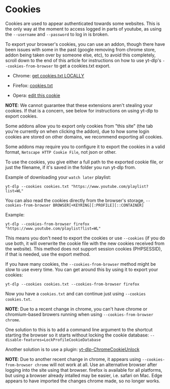 # Cookies

Cookies are used to appear authenticated towards some websites. This is the only way at the moment to access logged in parts of youtube, as using the `--username` and `--password` to log in is broken.

To export your browser's cookies, you can use an addon, though there have been issues with some in the past (google removing from chrome store, addon being taken over by someone else, etc), to avoid this completely, scroll down to the end of this article for instructions on how to use yt-dlp's `--cookies-from-browser` to get a cookies.txt export.

- Chrome: [get cookies.txt LOCALLY](https://chrome.google.com/webstore/detail/get-cookiestxt-locally/cclelndahbckbenkjhflpdbgdldlbecc)
- Firefox: [cookies.txt](https://addons.mozilla.org/en-US/firefox/addon/cookies-txt/)  
    
- Opera: [edit this cookie](https://addons.opera.com/en/extensions/details/edit-this-cookie)

**NOTE**: We cannot guarantee that these extensions aren't stealing your cookies. If that is a concern, see below for instructions on using yt-dlp to export cookies.

Some addons allow you to export only cookies from "this site" (the tab you're currently on when clicking the addon), due to how some login cookies are stored on other domains, we recommend exporting all cookies.

Some addons may require you to configure it to export the cookies in a valid format, `Netscape HTTP Cookie File`, not json or other.

To use the cookies, you give either a full path to the exported cookie file, or just the filename, if it's saved in the folder you run yt-dlp from.

Example of downloading your `watch later` playlist:

```
yt-dlp --cookies cookies.txt "https://www.youtube.com/playlist?list=WL"
```

You can also read the cookies directly from the browser's storage, `--cookies-from-browser BROWSER[+KEYRING][:PROFILE][::CONTAINER]`

Example:

```
yt-dlp --cookies-from-browser firefox "https://www.youtube.com/playlist?list=WL"
```

This means you don't need to export the cookies or use `--cookies` (if you do use both, it will overwrite the cookie file with the new cookies received from the website). This method does not support session cookies (PHPSESSID), if that is needed, use the export method.

If you have many cookies, the `--cookies-from-browser` method might be slow to use every time. You can get around this by using it to export your cookies:

```
yt-dlp --cookies cookies.txt --cookies-from-browser firefox
```

Now you have a `cookies.txt` and can continue just using `--cookies cookies.txt`.

**NOTE**: Due to a recent change in chrome, you can't have chrome or chromium-based browers running when using `--cookies-from-browser chrome`.

One solution to this is to add a command line argument to the shortcut starting the browser so it starts without locking the cookie database: `--disable-features=LockProfileCookieDatabase`

Another solution is to use a plugin: [yt-dlp-ChromeCookieUnlock](https://github.com/seproDev/yt-dlp-ChromeCookieUnlock)

**NOTE**: Due to another recent change in chrome, it appears using `--cookies-from-browser chrome` will not work at all. Use an alternative browser after logging into the site using that browser. firefox is available for all platforms, but using a browser already intalled may be easier, i.e. safari on Mac. Edge appears to have imported the changes chrome made, so no longer works.

